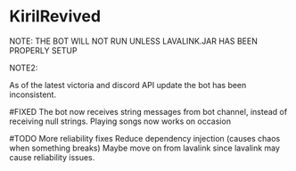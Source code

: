 # KirilRevived
NOTE:
THE BOT WILL NOT RUN UNLESS LAVALINK.JAR HAS BEEN PROPERLY SETUP

NOTE2: 

As of the latest victoria and discord API update the bot has been inconsistent.

#FIXED
The bot now receives string messages from bot channel, instead of receiving null strings.
Playing songs now works on occasion 

#TODO
More reliability fixes 
Reduce dependency injection (causes chaos when something breaks)
Maybe move on from lavalink since lavalink may cause reliability issues.
